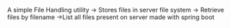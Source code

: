 A simple File Handling utility
	-> Stores files in server file system
	-> Retrieve files by filename
	->List all files present on server
made with spring boot